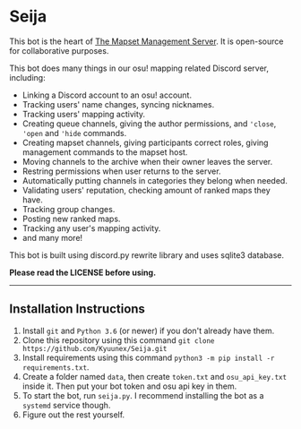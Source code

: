 # Seija
This bot is the heart of [The Mapset Management Server](https://discord.gg/8BquKaS). It is open-source for collaborative purposes.

This bot does many things in our osu! mapping related Discord server, including:
+ Linking a Discord account to an osu! account.
+ Tracking users' name changes, syncing nicknames.
+ Tracking users' mapping activity.
+ Creating queue channels, giving the author permissions, and `'close`, `'open` and `'hide` commands.
+ Creating mapset channels, giving participants correct roles, giving management commands to the mapset host.
+ Moving channels to the archive when their owner leaves the server.
+ Restring permissions when user returns to the server.
+ Automatically putting channels in categories they belong when needed.
+ Validating users' reputation, checking amount of ranked maps they have.
+ Tracking group changes.
+ Posting new ranked maps.
+ Tracking any user's mapping activity.
+ and many more!

This bot is built using discord.py rewrite library and uses sqlite3 database.

**Please read the LICENSE before using.**

---

## Installation Instructions

1. Install `git` and `Python 3.6` (or newer) if you don't already have them.
2. Clone this repository using this command `git clone https://github.com/Kyuunex/Seija.git`
3. Install requirements using this command `python3 -m pip install -r requirements.txt`.
4. Create a folder named `data`, then create `token.txt` and `osu_api_key.txt` inside it. Then put your bot token and osu api key in them. 
5. To start the bot, run `seija.py`. I recommend installing the bot as a `systemd` service though.
6. Figure out the rest yourself.
